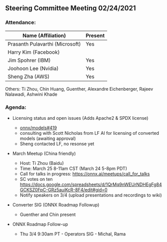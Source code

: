 ## Steering Committee Meeting 02/24/2021

### Attendance:

| Name (Affiliation)              | Present  |
| ------------------------------- | -------- |
| Prasanth Pulavarthi (Microsoft) |  Yes    |
| Harry Kim (Facebook)            |      |
| Jim Spohrer (IBM)               |  Yes    |
| Joohoon Lee (Nvidia)            |  Yes    |
| Sheng Zha (AWS)                 |  Yes    |

Others: Ti Zhou, Chin Huang, Guenther, Alexandre Eichenberger, Rajeev Nalawadi, Ashwini Khade

### Agenda:

* Licensing status and open issues (Adds Apache2 & SPDX license)
    * [onnx/models#419](https://github.com/onnx/models/pull/419)
    * consulting with Scott Nicholas from LF AI for licensing of converted models (awaiting approval)
    * Sheng contacted LF, no resonse yet

* March Meetup (China friendly)
    * Host: Ti Zhou (Baidu)
    * Time: March 25 8-11am CST (March 24 5-8pm PDT)
    * Call for talks in progress: https://onnx.ai/meetups/call_for_talks
    * SC votes on ten https://docs.google.com/spreadsheets/d/1QrMq9nWEUrNDHEgFg84GCKSZ0FpC-GRz5auiKcR-8F4/edit#gid=0
    * Notify speakers on 3/4 (upload presentations and recordings to wiki)

* Converter SIG (ONNX Roadmap Followup)
    * Guenther and Chin present

            
* ONNX Roadmap Follow-up
    * Thu 3/4 9:30am PT - Operators SIG - Michal, Rama
